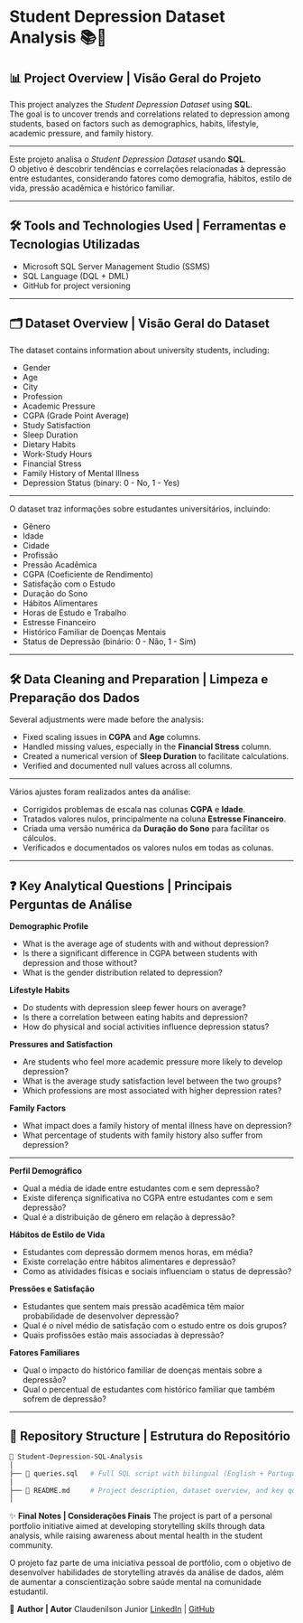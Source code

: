 # Student Depression Dataset Analysis 📚🧠

## 📊 Project Overview | Visão Geral do Projeto

This project analyzes the *Student Depression Dataset* using **SQL**.  
The goal is to uncover trends and correlations related to depression among students, based on factors such as demographics, habits, lifestyle, academic pressure, and family history.

---

Este projeto analisa o *Student Depression Dataset* usando **SQL**.  
O objetivo é descobrir tendências e correlações relacionadas à depressão entre estudantes, considerando fatores como demografia, hábitos, estilo de vida, pressão acadêmica e histórico familiar.

---

## 🛠️ Tools and Technologies Used | Ferramentas e Tecnologias Utilizadas

- Microsoft SQL Server Management Studio (SSMS)
- SQL Language (DQL + DML)
- GitHub for project versioning

---

## 🗂️ Dataset Overview | Visão Geral do Dataset

The dataset contains information about university students, including:

- Gender
- Age
- City
- Profession
- Academic Pressure
- CGPA (Grade Point Average)
- Study Satisfaction
- Sleep Duration
- Dietary Habits
- Work-Study Hours
- Financial Stress
- Family History of Mental Illness
- Depression Status (binary: 0 - No, 1 - Yes)

---

O dataset traz informações sobre estudantes universitários, incluindo:

- Gênero
- Idade
- Cidade
- Profissão
- Pressão Acadêmica
- CGPA (Coeficiente de Rendimento)
- Satisfação com o Estudo
- Duração do Sono
- Hábitos Alimentares
- Horas de Estudo e Trabalho
- Estresse Financeiro
- Histórico Familiar de Doenças Mentais
- Status de Depressão (binário: 0 - Não, 1 - Sim)

---

## 🛠️ Data Cleaning and Preparation | Limpeza e Preparação dos Dados

Several adjustments were made before the analysis:

- Fixed scaling issues in **CGPA** and **Age** columns.
- Handled missing values, especially in the **Financial Stress** column.
- Created a numerical version of **Sleep Duration** to facilitate calculations.
- Verified and documented null values across all columns.

---

Vários ajustes foram realizados antes da análise:

- Corrigidos problemas de escala nas colunas **CGPA** e **Idade**.
- Tratados valores nulos, principalmente na coluna **Estresse Financeiro**.
- Criada uma versão numérica da **Duração do Sono** para facilitar os cálculos.
- Verificados e documentados os valores nulos em todas as colunas.

---

## ❓ Key Analytical Questions | Principais Perguntas de Análise

**Demographic Profile**

- What is the average age of students with and without depression?
- Is there a significant difference in CGPA between students with depression and those without?
- What is the gender distribution related to depression?

**Lifestyle Habits**

- Do students with depression sleep fewer hours on average?
- Is there a correlation between eating habits and depression?
- How do physical and social activities influence depression status?

**Pressures and Satisfaction**

- Are students who feel more academic pressure more likely to develop depression?
- What is the average study satisfaction level between the two groups?
- Which professions are most associated with higher depression rates?

**Family Factors**

- What impact does a family history of mental illness have on depression?
- What percentage of students with family history also suffer from depression?

---

**Perfil Demográfico**

- Qual a média de idade entre estudantes com e sem depressão?
- Existe diferença significativa no CGPA entre estudantes com e sem depressão?
- Qual é a distribuição de gênero em relação à depressão?

**Hábitos de Estilo de Vida**

- Estudantes com depressão dormem menos horas, em média?
- Existe correlação entre hábitos alimentares e depressão?
- Como as atividades físicas e sociais influenciam o status de depressão?

**Pressões e Satisfação**

- Estudantes que sentem mais pressão acadêmica têm maior probabilidade de desenvolver depressão?
- Qual é o nível médio de satisfação com o estudo entre os dois grupos?
- Quais profissões estão mais associadas à depressão?

**Fatores Familiares**

- Qual o impacto do histórico familiar de doenças mentais sobre a depressão?
- Qual o percentual de estudantes com histórico familiar que também sofrem de depressão?

---

## 📂 Repository Structure | Estrutura do Repositório

```bash
📁 Student-Depression-SQL-Analysis
│
├── 📄 queries.sql   # Full SQL script with bilingual (English + Portuguese) comments
│
├── 📄 README.md     # Project description, dataset overview, and key questions
│
```
✨ **Final Notes | Considerações Finais**
The project is part of a personal portfolio initiative aimed at developing storytelling skills through data analysis, while raising awareness about mental health in the student community.

O projeto faz parte de uma iniciativa pessoal de portfólio, com o objetivo de desenvolver habilidades de storytelling através da análise de dados, além de aumentar a conscientização sobre saúde mental na comunidade estudantil.

🚀 **Author | Autor**
Claudenilson Junior
[LinkedIn](https://www.linkedin.com/in/claudenilson-junior/) | [GitHub](github.com/Claudenilsonjunior)
